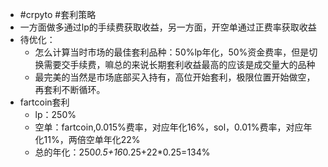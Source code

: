 - #crpyto #套利策略
- 一方面做多通过lp的手续费获取收益，另一方面，开空单通过正费率获取收益
- 待优化：
	- 怎么计算当时市场的最佳套利品种：50%lp年化，50%资金费率，但是切换需要交手续费，嘛总的来说长期套利收益最高的应该是成交量大的品种
	- 最完美的当然是市场底部买入持有，高位开始套利，极限位置开始做空，再套利不断循环。
- fartcoin套利
	- lp：250%
	- 空单：fartcoin,0.015%费率，对应年化16%，sol，0.01%费率，对应年化11%，两倍空单年化22%
	- 总的年化：250*0.5+16*0.25+22*0.25=134%